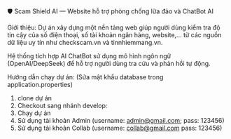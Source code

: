 🛡️ Scam Shield AI — Website hỗ trợ phòng chống lừa đảo và ChatBot AI      

Giới thiệu: 
Dự án xây dựng một nền tảng web giúp người dùng kiểm tra độ tin cậy của số điện thoại, số tài khoản ngân hàng, website,... từ các nguồn dữ liệu uy tín như checkscam.vn và tinnhiemmang.vn.

Hệ thống tích hợp AI ChatBot sử dụng mô hình ngôn ngữ (OpenAI/DeepSeek) để hỗ trợ người dùng tra cứu và phản hồi tự động.

Hướng dẫn chạy dự án:
(Sửa mật khẩu database trong application.properties)
1. clone dự án
2. Checkout sang nhánh develop:
3. Chạy dự án
4. Sử dụng tài khoản Admin (username: admin@gmail.com; pass: 123456)
5. Sử dụng tài khoản Collab (username: collab@gmail.com  pass: 123456)

